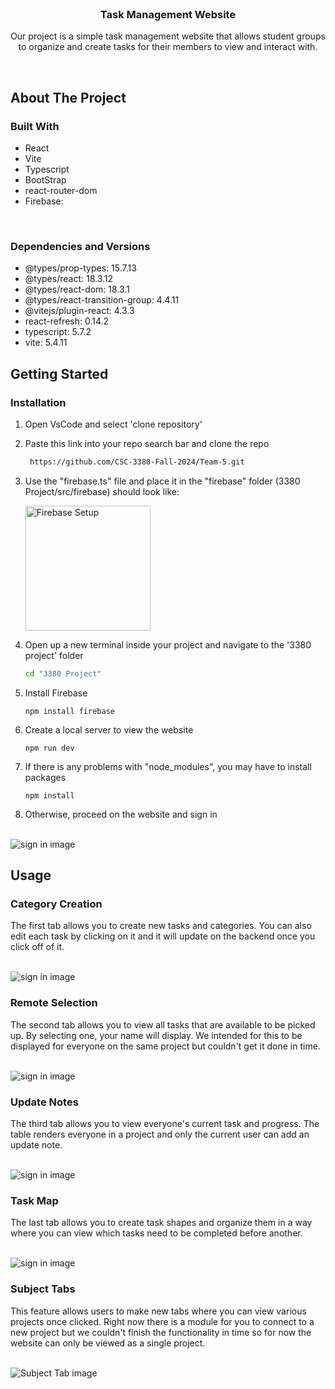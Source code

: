 <!-- PROJECT LOGO -->
<br />
<div align="center">

<h3 align="center">Task Management Website</h3>

  <p align="center">
    Our project is a simple task management website that allows student groups to organize and create tasks for their members to view and interact with.
    <br/>
  </p>
</div>

<br>

<!-- ABOUT THE PROJECT -->

## About The Project

### Built With

- React
- Vite
- Typescript
- BootStrap
- react-router-dom
- Firebase:

<br/>

### Dependencies and Versions

- @types/prop-types: 15.7.13
- @types/react: 18.3.12
- @types/react-dom: 18.3.1
- @types/react-transition-group: 4.4.11
- @vitejs/plugin-react: 4.3.3
- react-refresh: 0.14.2
- typescript: 5.7.2
- vite: 5.4.11

<!-- GETTING STARTED -->

## Getting Started

### Installation

1. Open VsCode and select 'clone repository'

2. Paste this link into your repo search bar and clone the repo
   ```sh
    https://github.com/CSC-3380-Fall-2024/Team-5.git
   ```
3. Use the "firebase.ts" file and place it in the "firebase" folder (3380 Project/src/firebase) should look like:

   <img src="3380 Project/src/assets/firebaseImage.png" alt="Firebase Setup" width="200" />

   <br>

4. Open up a new terminal inside your project and navigate to the '3380 project' folder
   ```sh
   cd "3380 Project"
   ```
5. Install Firebase
   ```
   npm install firebase
   ```
6. Create a local server to view the website
   ```
   npm run dev
   ```
7. If there is any problems with "node_modules", you may have to install packages
   ```
   npm install
   ```
8. Otherwise, proceed on the website and sign in

<br>
  <img src="3380 Project/src/assets/Sign in image.png" alt= "sign in image">
<br>

## Usage

### Category Creation

The first tab allows you to create new tasks and categories. You can also edit each task by clicking on it and it will update on the backend once you click off of it.

<br>
  <img src="3380 Project/src/assets/categoryPic.png" alt= "sign in image">
<br>


### Remote Selection

The second tab allows you to view all tasks that are available to be picked up. By selecting one, your name will display. We intended for this to be displayed for everyone on the same project but couldn't get it done in time.

<br>
  <img src="3380 Project/src/assets/remotePic.png" alt= "sign in image">
<br>


### Update Notes

The third tab allows you to view everyone's current task and progress. The table renders everyone in a project and only the current user can add an update note.

<br>
  <img src="3380 Project/src/assets/updatePic.png" alt= "sign in image">
<br>

### Task Map

The last tab allows you to create task shapes and organize them in a way where you can view which tasks need to be completed before another.

<br>
  <img src="3380 Project/src/assets/taskPic.png" alt= "sign in image">
<br>

### Subject Tabs

This feature allows users to make new tabs where you can view various projects once clicked. Right now there is a module for you to connect to a new project but we couldn't finish the functionality in time so for now the website can only be viewed as a single project.

<br>
  <img src="3380 Project/src/assets/subjectPic.png" alt= "Subject Tab image">
<br>

##